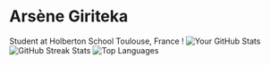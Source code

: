 # Arsène Giriteka
Student at Holberton School Toulouse, France !
[](https://github.com/ArseneGiriteka/ArseneGiriteka/blob/main/images/me.jpg)
![Your GitHub Stats](https://github-readme-stats.vercel.app/api?username=ArseneGiriteka&show_icons=true&theme=radical)
![GitHub Streak Stats](https://github-readme-streak-stats.herokuapp.com/?user=ArseneGiriteka&theme=radical)
![Top Languages](https://github-readme-stats.vercel.app/api/top-langs/?username=ArseneGiriteka&layout=compact&theme=radical)
